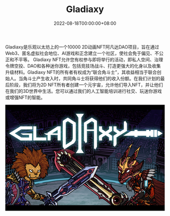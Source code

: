 ﻿---
title: "Gladiaxy"
description: "Gladiaxy是以太坊上的一个10000 2D动画NFT化身DAO项目"
date: 2022-08-18T00:00:00+08:00
lastmod: 2022-08-18T00:00:00+08:00
draft: false
authors: ["boogArno"]
featuredImage: "gladiaxy.png"
tags: ["Collectibles","Gladiaxy"]
categories: ["nfts"]
nfts: ["Collectibles"]
blockchain: "Optimism"
website: "https://dappradar.com/"
twitter: "https://twitter.com/gladiaxy_meta"
discord: "https://discord.gg/5ymU4uvqGR"
telegram: ""
github: ""
youtube: "https://www.youtube.com/channel/UC_xg2Bk2BvLXfgfbCiDmo-g"
twitch: ""
facebook: ""
instagram: ""
reddit: ""
medium: "https://medium.com/@gladiaxy"
steam: ""
gitbook: ""
googleplay: ""
appstore: ""
status: "Live"
weight: 
lightgallery: true
toc: true
pinned: false
recommend: false
recommend1: false
---
Gladiaxy是乐观以太坊上的一个10000 2D动画NFT阿凡达DAO项目，旨在通过Web3、匿名虚拟社会地位、AI游戏和正念建立一个社区，使社会免于偏见、不公正和不平等。
Gladiaxy NFT允许您有权参与即将举行的活动，即私人空间、治理令牌空投、DAO和各种迷你游戏，包括竞技场战斗、打造更强大的化身以及收集升级材料。Gladiaxy NFT的所有者有权成为“联合角斗士”，其收益相当于联合创始人。当角斗士产生收入时，共同角斗士将获得他们的收入份额。在我们计划的最后阶段，我们将为2D NFT所有者创建一个元宇宙，允许他们导入NFT，并让他们在我们的3D世界中生活。您可以通过我们的人工智能培训进行社交、玩迷你游戏或增强NFT的智能。

![gladiaxy-dapp-collectibles-optimism-image1_4473bf014f60b575714dd21e43d7ab9a](gladiaxy-dapp-collectibles-optimism-image1_4473bf014f60b575714dd21e43d7ab9a.png)